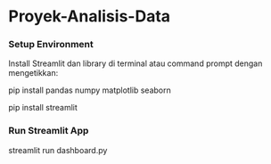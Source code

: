 # Proyek-Analisis-Data

### Setup Environment

Install Streamlit dan library di terminal atau command prompt dengan mengetikkan:

pip install pandas numpy matplotlib seaborn 

pip install streamlit

### Run Streamlit App
streamlit run dashboard.py
